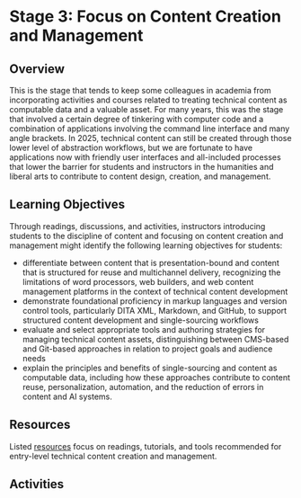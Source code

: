 # Stage 3: Focus on Content Creation and Management

## Overview
This is the stage that tends to keep some colleagues in academia from incorporating activities and courses related to treating technical content as computable data and a valuable asset. For many years, this was the stage that involved a certain degree of tinkering with computer code and a combination of applications involving the command line interface and many angle brackets. In 2025, technical content can still be created through those lower level of abstraction workflows, but we are fortunate to have applications now with friendly user interfaces and all-included processes that lower the barrier for students and instructors in the humanities and liberal arts to contribute to content design, creation, and management.

## Learning Objectives
Through readings, discussions, and activities, instructors introducing students to the discipline of content and focusing on content creation and management might identify the following learning objectives for students:

- differentiate between content that is presentation-bound and content that is structured for reuse and multichannel delivery, recognizing the limitations of word processors, web builders, and web content management platforms in the context of technical content development
- demonstrate foundational proficiency in markup languages and version control tools, particularly DITA XML, Markdown, and GitHub, to support structured content development and single-sourcing workflows
- evaluate and select appropriate tools and authoring strategies for managing technical content assets, distinguishing between CMS-based and Git-based approaches in relation to project goals and audience needs
- explain the principles and benefits of single-sourcing and content as computable data, including how these approaches contribute to content reuse, personalization, automation, and the reduction of errors in content and AI systems.

## Resources
Listed [resources](resources.md) focus on readings, tutorials, and tools recommended for entry-level technical content creation and management. 

## Activities
